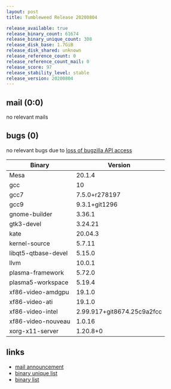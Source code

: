 ```yaml
---
layout: post
title: Tumbleweed Release 20200804

release_available: true
release_binary_count: 61674
release_binary_unique_count: 308
release_disk_base: 1.7GiB
release_disk_shared: unknown
release_reference_count: 0
release_reference_count_mail: 0
release_score: 97
release_stability_level: stable
release_version: 20200804
---
```


## mail (0:0)

no relevant mails

## bugs (0)

<!--more-->

no relevant bugs due to [loss of bugzilla API access](https://bugzilla.opensuse.org/show_bug.cgi?id=1157722)

Binary | Version
--- | ---
Mesa | 20.1.4
gcc | 10
gcc7 | 7.5.0+r278197
gcc9 | 9.3.1+git1296
gnome-builder | 3.36.1
gtk3-devel | 3.24.21
kate | 20.04.3
kernel-source | 5.7.11
libqt5-qtbase-devel | 5.15.0
llvm | 10.0.1
plasma-framework | 5.72.0
plasma5-workspace | 5.19.4
xf86-video-amdgpu | 19.1.0
xf86-video-ati | 19.1.0
xf86-video-intel | 2.99.917+git8674.25c9a2fcc
xf86-video-nouveau | 1.0.16
xorg-x11-server | 1.20.8+0

## links

- [mail announcement](https://lists.opensuse.org/opensuse-factory/2020-08/msg00063.html)
- [binary unique list](http://download.opensuse.org/history/20200804/rpm.unique.list)
- [binary list](http://download.opensuse.org/history/20200804/rpm.list)
